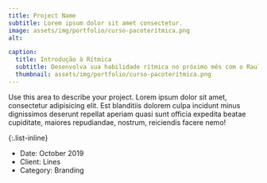 ```yaml
---
title: Project Name
subtitle: Lorem ipsum dolor sit amet consectetur.
image: assets/img/portfolio/curso-pacoterítmica.png
alt: 

caption:
  title: Introdução à Rítmica
  subtitle: Desenvolva sua habilidade rítmica no próximo mês com o Raul. 4 aulas e alguns exercícios mão na roda!
  thumbnail: assets/img/portfolio/curso-pacoterítmica.png
---
```

Use this area to describe your project. Lorem ipsum dolor sit amet, consectetur adipisicing elit. Est blanditiis dolorem culpa incidunt minus dignissimos deserunt repellat aperiam quasi sunt officia expedita beatae cupiditate, maiores repudiandae, nostrum, reiciendis facere nemo!

{:.list-inline}
- Date: October 2019
- Client: Lines
- Category: Branding

